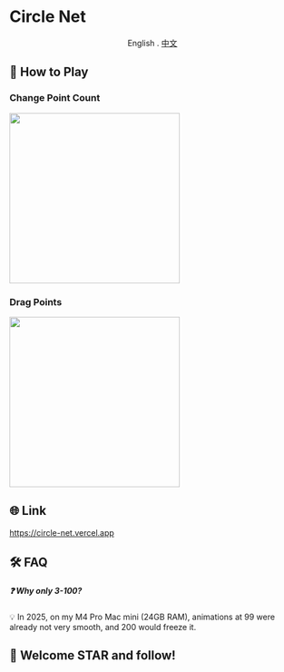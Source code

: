 # Circle Net

<div align="center">

English . [中文](./README_CN.md)

</div>

## 🚀 How to Play
### Change Point Count
<img src="https://github.com/heygsc/circle-net/blob/main/count.gif" height="300">

### Drag Points
<img src="https://github.com/heygsc/circle-net/blob/main/drag.gif" height="300">

## 🌐 Link
https://circle-net.vercel.app

## 🛠️​ FAQ​
##### ❓ ​​Why only 3-100?​
💡​ In 2025, on my M4 Pro Mac mini (24GB RAM), ​​animations at ​​99​​ were already not very smooth, and ​​200​​ would freeze it.

## 🌟 Welcome STAR and follow!